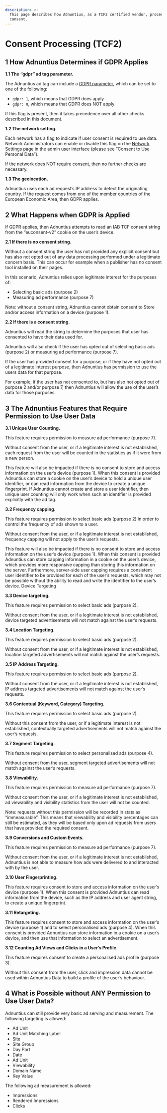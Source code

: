 ```yaml
---
description: >-
  This page describes how Adnuntius, as a TCF2 certified vendor, processes
  consent.
---
```


# Consent Processing (TCF2)

## **1 How Adnuntius Determines if GDPR Applies**

**1.1 The “gdpr” ad tag parameter.**

The Adnuntius ad tag can include a [GDPR parameter](../../adnuntius-advertising/requesting-ads/intro/adn-request.md#gdpr), which can be set to one of the following:

* `gdpr: 1`, which means that GDPR does apply
* `gdpr: 0`, which means that GDPR does NOT apply

If this flag is present, then it takes precedence over all other checks described in this document.

**1.2 The network setting.**

Each network has a flag to indicate if user consent is required to use data. Network Administrators can enable or disable this flag on the [Network Settings](https://admin.adnuntius.com/admin/network) page in the admin user interface (please see “Consent to Use Personal Data”).

If the network does NOT require consent, then no further checks are necessary.

**1.3 The geolocation.**

Adnuntius uses each ad request’s IP address to detect the originating country. If the request comes from one of the member countries of the European Economic Area, then GDPR applies.

## 2 What Happens when GDPR is Applied

If GDPR applies, then Adnuntius attempts to read an IAB TCF consent string from the “euconsent-v2” cookie on the user’s device.

**2.1 If there is no consent string.**

Without a consent string the user has not provided any explicit consent but has also not opted out of any data processing performed under a legitimate concern basis. This can occur for example when a publisher has no consent tool installed on their pages.

In this scenario, Adnuntius relies upon legitimate interest for the purposes of:

* Selecting basic ads (purpose 2)
* Measuring ad performance (purpose 7)

Note: without a consent string, Adnuntius cannot obtain consent to Store and/or access information on a device (purpose 1).

**2.2 If there is a consent string.**

Adnuntius will read the string to determine the purposes that user has consented to have their data used for.

Adnuntius will also check if the user has opted out of selecting basic ads (purpose 2) or measuring ad performance (purpose 7).

If the user has provided consent for a purpose, or if they have not opted out of a legitimate interest purpose, then Adnuntius has permission to use the users data for that purpose.

For example, if the user has not consented to, but has also not opted out of purpose 2 and/or purpose 7, then Adnuntius will allow the use of the user’s data for those purposes.

## 3 The Adnuntius Features that Require Permission to Use User Data

**3.1 Unique User Counting.**

This feature requires permission to measure ad performance (purpose 7).

Without consent from the user, or if a legitimate interest is not established, each request from the user will be counted in the statistics as if it were from a new person.

This feature will also be impacted if there is no consent to store and access information on the user’s device (purpose 1). When this consent is provided Adnuntius can store a cookie on the user’s device to hold a unique user identifier, or can read information from the device to create a unique fingerprint. If Adnuntius cannot create and store a user identifier, then unique user counting will only work when such an identifier is provided explicitly with the ad tag.

**3.2 Frequency capping.**

This feature requires permission to select basic ads (purpose 2) in order to control the frequency of ads shown to a user.

Without consent from the user, or if a legitimate interest is not established, frequency capping will not apply to the user’s requests.

This feature will also be impacted if there is no consent to store and access information on the user’s device (purpose 1). When this consent is provided Adnuntius can store capping information in a cookie on the user’s device, which provides more responsive capping than storing this information on the server. Furthermore, server-side user capping requires a consistent user identifier to be provided for each of the user’s requests, which may not be possible without the ability to read and write the identifier to the user’s device. Device Targeting

**3.3 Device targeting.**

This feature requires permission to select basic ads (purpose 2).

Without consent from the user, or if a legitimate interest is not established, device targeted advertisements will not match against the user’s requests.

**3.4 Location Targeting.**

This feature requires permission to select basic ads (purpose 2).

Without consent from the user, or if a legitimate interest is not established, location targeted advertisements will not match against the user’s requests.

**3.5 IP Address Targeting.**

This feature requires permission to select basic ads (purpose 2).

Without consent from the user, or if a legitimate interest is not established, IP address targeted advertisements will not match against the user’s requests.

**3.6 Contextual (Keyword, Category) Targeting.**

This feature requires permission to select basic ads (purpose 2).

Without this consent from the user, or if a legitimate interest is not established, contextually targeted advertisements will not match against the user’s requests.

**3.7 Segment Targeting.**

This feature requires permission to select personalised ads (purpose 4).

Without consent from the user, segment targeted advertisements will not match against the user’s requests.

**3.8 Viewability.**

This feature requires permission to measure ad performance (purpose 7).

Without consent from the user, or if a legitimate interest is not established, ad viewability and visibility statistics from the user will not be counted.

Note: requests without this permission will be recorded in stats as “immeasurable”. This means that viewability and visibility percentages can still be estimated, as they will be based only upon ad requests from users that have provided the required consent.

**3.9 Conversions and Custom Events.**

This feature requires permission to measure ad performance (purpose 7).

Without consent from the user, or if a legitimate interest is not established, Adnuntius is not able to measure how ads were delivered to and interacted with by the user.

**3.10 User Fingerprinting.**

This feature requires consent to store and access information on the user’s device (purpose 1). When this consent is provided Adnuntius can read information from the device, such as the IP address and user agent string, to create a unique fingerprint.

**3.11 Retargeting.**

This feature requires consent to store and access information on the user’s device (purpose 1) and to select personalised ads (purpose 4). When this consent is provided Adnuntius can store information in a cookie on a user’s device, and then use that information to select an advertisement.

**3.12 Counting Ad Views and Clicks in a User’s Profile.**

This feature requires consent to create a personalised ads profile (purpose 3).

Without this consent from the user, click and impression data cannot be used within Adnuntius Data to build a profile of the user’s behaviour.

## 4 What is Possible without ANY Permission to Use User Data?

Adnuntius can still provide very basic ad serving and measurement. The following targeting is allowed:

* Ad Unit
* Ad Unit Matching Label
* Site
* Site Group
* Day Part
* Date
* Ad Unit
* Viewability
* Domain Name
* Key Value

The following ad measurement is allowed:

* Impressions
* Rendered Impressions
* Clicks
